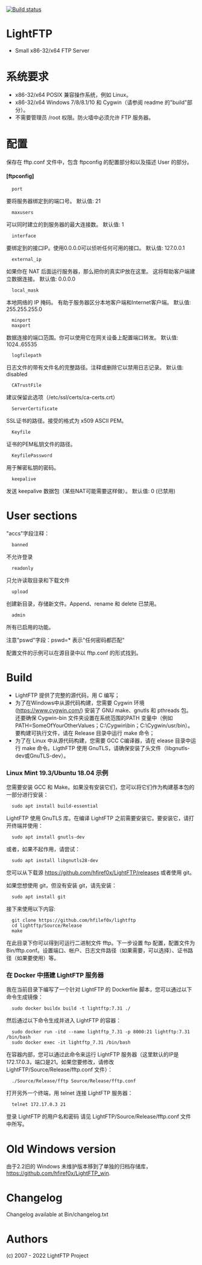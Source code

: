 [![Build status](https://ci.appveyor.com/api/projects/status/0mvll9a7emrqo0a7?svg=true)](https://ci.appveyor.com/project/hfiref0x/lightftp)

# LightFTP
* Small x86-32/x64 FTP Server

# 系统要求

* x86-32/x64 POSIX 兼容操作系统，例如 Linux。
* x86-32/x64 Windows 7/8/8.1/10 和 Cygwin（请参阅 readme 的"build"部分）。
* 不需要管理员 /root 权限。防火墙中必须允许 FTP 服务器。

# 配置

保存在 fftp.conf 文件中，包含 ftpconfig 的配置部分和以及描述 User 的部分。 

#### [ftpconfig]

      port

要将服务器绑定到的端口号。
默认值: 21

      maxusers

可以同时建立的到服务器的最大连接数。
默认值: 1

      interface

要绑定到的接口IP。使用0.0.0.0可以侦听任何可用的接口。
默认值: 127.0.0.1

      external_ip

如果你在 NAT 后面运行服务器，那么把你的真实IP放在这里。
这将帮助客户端建立数据连接。
默认值: 0.0.0.0

      local_mask

本地网络的 IP 掩码。
有助于服务器区分本地客户端和Internet客户端。
默认值: 255.255.255.0

      minport
      maxport

数据连接的端口范围。你可以使用它在网关设备上配置端口转发。
默认值: 1024..65535

      logfilepath

日志文件的带有文件名的完整路径。注释或删除它以禁用日志记录。
默认值: disabled

      CATrustFile

建议保留此选项（/etc/ssl/certs/ca-certs.crt）

      ServerCertificate

SSL证书的路径。接受的格式为 x509 ASCII PEM。

      Keyfile

证书的PEM私钥文件的路径。

      KeyfilePassword

用于解密私钥的密码。

      keepalive

发送 keepalive 数据包（某些NAT可能需要这样做）。
默认值: 0 (已禁用)

# User sections

"accs"字段注释：

      banned

不允许登录

      readonly

只允许读取目录和下载文件

      upload

创建新目录，存储新文件。Append、rename 和 delete 已禁用。

      admin

所有已启用的功能。

注意"pswd"字段：pswd=* 表示"任何密码都匹配"

配置文件的示例可以在源目录中以 fftp.conf 的形式找到。

# Build

* LightFTP 提供了完整的源代码，用 C 编写；
* 为了在Windows中从源代码构建，您需要 Cygwin 环境 (https://www.cygwin.com/) 安装了 GNU make、gnutls 和 pthreads 包。还要确保 Cygwin-bin 文件夹设置在系统范围的PATH 变量中（例如PATH=SomeOfYourOtherValues；C:\Cygwin\bin；C:\Cygwin/usr/bin）。要构建可执行文件，请在 Release 目录中运行 make 命令；
* 为了在 Linux 中从源代码构建，您需要 GCC C编译器，请在 elease 目录中运行 make 命令。LigthFTP 使用 GnuTLS，请确保安装了头文件（libgnutls-dev或GnuTLS-dev）。

### Linux Mint 19.3/Ubuntu 18.04 示例

您需要安装 GCC 和 Make。如果没有安装它们，您可以将它们作为构建基本包的一部分进行安装：

      sudo apt install build-essential

LightFTP 使用 GnuTLS 库。在编译 LightFTP 之前需要安装它。要安装它，请打开终端并使用：

      sudo apt install gnutls-dev

或者，如果不起作用，请尝试：

      sudo apt install libgnutls28-dev  

您可以从下载源 https://github.com/hfiref0x/LightFTP/releases 或者使用 git。

如果您想使用 git，但没有安装 git，请先安装：

      sudo apt install git

接下来使用以下内容:

      git clone https://github.com/hfilef0x/lightftp
      cd lightftp/Source/Release
      make

在此目录下你可以得到可运行二进制文件 fftp。下一步设置 ftp 配置，配置文件为 Bin/fftp.conf。设置端口、帐户、日志文件路径（如果需要，可以选择）、证书路径（如果要使用）等。

### 在 Docker 中搭建 LightFTP 服务器

我在当前目录下编写了一个针对 LightFTP 的 Dockerfile 脚本，您可以通过以下命令生成镜像：

      sudo docker buildx build -t lightftp:7.31 ./

然后通过以下命令生成并进入 LightFTP 的容器：

      sudo docker run -itd --name lightftp_7.31 -p 8000:21 lightftp:7.31 /bin/bash
      sudo docker exec -it lightftp_7.31 /bin/bash

在容器内部，您可以通过此命令来运行 LightFTP 服务器（这里默认的IP是172.17.0.3，端口是21。如果您要修改，请修改 LightFTP/Source/Release/fftp.conf 文件）：

      ./Source/Release/fftp Source/Release/fftp.conf

打开另外一个终端，用 telnet 连接 LightFTP 服务器：

      telnet 172.17.0.3 21

登录 LightFTP 的用户名和密码 请见 LightFTP/Source/Release/fftp.conf 文件中所写。

# Old Windows version

由于2.2旧的 Windows 未维护版本移到了单独的归档存储库，https://github.com/hfiref0x/LightFTP_win.

# Changelog

Changelog available at Bin/changelog.txt

# Authors

(c) 2007 - 2022 LightFTP Project
